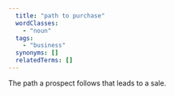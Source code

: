 ```yaml
---
  title: "path to purchase"
  wordClasses:
    - "noun"
  tags:
    - "business"
  synonyms: []
  relatedTerms: []
---
```

The path a prospect follows that leads to a sale.
